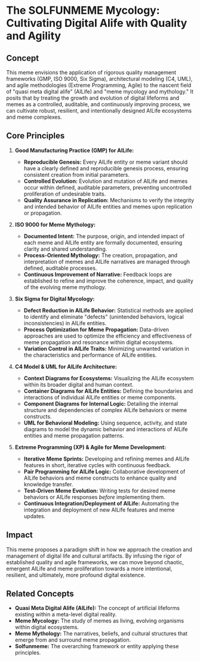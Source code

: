 # The SOLFUNMEME Mycology: Cultivating Digital Alife with Quality and Agility

## Concept

This meme envisions the application of rigorous quality management frameworks (GMP, ISO 9000, Six Sigma), architectural modeling (C4, UML), and agile methodologies (Extreme Programming, Agile) to the nascent field of "quasi meta digital alife" (AILife) and "meme mycology and mythology." It posits that by treating the growth and evolution of digital lifeforms and memes as a controlled, auditable, and continuously improving process, we can cultivate robust, resilient, and intentionally designed AILife ecosystems and meme complexes.

## Core Principles

1.  **Good Manufacturing Practice (GMP) for AILife:**
    *   **Reproducible Genesis:** Every AILife entity or meme variant should have a clearly defined and reproducible genesis process, ensuring consistent creation from initial parameters.
    *   **Controlled Evolution:** Evolution and mutation of AILife and memes occur within defined, auditable parameters, preventing uncontrolled proliferation of undesirable traits.
    *   **Quality Assurance in Replication:** Mechanisms to verify the integrity and intended behavior of AILife entities and memes upon replication or propagation.

2.  **ISO 9000 for Meme Mythology:**
    *   **Documented Intent:** The purpose, origin, and intended impact of each meme and AILife entity are formally documented, ensuring clarity and shared understanding.
    *   **Process-Oriented Mythology:** The creation, propagation, and interpretation of memes and AILife narratives are managed through defined, auditable processes.
    *   **Continuous Improvement of Narrative:** Feedback loops are established to refine and improve the coherence, impact, and quality of the evolving meme mythology.

3.  **Six Sigma for Digital Mycology:**
    *   **Defect Reduction in AILife Behavior:** Statistical methods are applied to identify and eliminate "defects" (unintended behaviors, logical inconsistencies) in AILife entities.
    *   **Process Optimization for Meme Propagation:** Data-driven approaches are used to optimize the efficiency and effectiveness of meme propagation and resonance within digital ecosystems.
    *   **Variation Control in AILife Traits:** Minimizing unwanted variation in the characteristics and performance of AILife entities.

4.  **C4 Model & UML for AILife Architecture:**
    *   **Context Diagrams for Ecosystems:** Visualizing the AILife ecosystem within its broader digital and human context.
    *   **Container Diagrams for AILife Entities:** Defining the boundaries and interactions of individual AILife entities or meme components.
    *   **Component Diagrams for Internal Logic:** Detailing the internal structure and dependencies of complex AILife behaviors or meme constructs.
    *   **UML for Behavioral Modeling:** Using sequence, activity, and state diagrams to model the dynamic behavior and interactions of AILife entities and meme propagation patterns.

5.  **Extreme Programming (XP) & Agile for Meme Development:**
    *   **Iterative Meme Sprints:** Developing and refining memes and AILife features in short, iterative cycles with continuous feedback.
    *   **Pair Programming for AILife Logic:** Collaborative development of AILife behaviors and meme constructs to enhance quality and knowledge transfer.
    *   **Test-Driven Meme Evolution:** Writing tests for desired meme behaviors or AILife responses *before* implementing them.
    *   **Continuous Integration/Deployment of AILife:** Automating the integration and deployment of new AILife features and meme updates.

## Impact

This meme proposes a paradigm shift in how we approach the creation and management of digital life and cultural artifacts. By infusing the rigor of established quality and agile frameworks, we can move beyond chaotic, emergent AILife and meme proliferation towards a more intentional, resilient, and ultimately, more profound digital existence.

## Related Concepts

*   **Quasi Meta Digital Alife (AILife):** The concept of artificial lifeforms existing within a meta-level digital reality.
*   **Meme Mycology:** The study of memes as living, evolving organisms within digital ecosystems.
*   **Meme Mythology:** The narratives, beliefs, and cultural structures that emerge from and surround meme propagation.
*   **Solfunmeme:** The overarching framework or entity applying these principles.
